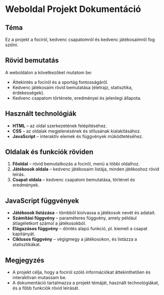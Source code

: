 # Weboldal Projekt Dokumentáció

## Téma

Ez a projekt a fociról, kedvenc csapatomról és kedvenc játékosaimról fog szólni.

## Rövid bemutatás

A weboldalon a következőket mutatom be:  
- Áttekintés a fociról és a sportág fontosságáról.  
- Kedvenc játékosaim rövid bemutatása (életrajz, statisztika, érdekességek).  
- Kedvenc csapatom története, eredményei és jelenlegi állapota.

## Használt technológiák

- **HTML** – az oldal szerkezetének felépítéséhez.  
- **CSS** – az oldalak megjelenésének és stílusának kialakításához.  
- **JavaScript** – interaktív elemek és függvények működtetéséhez.

## Oldalak és funkciók röviden

1. **Főoldal** – rövid bemutatkozás a fociról, menü a többi oldalhoz.  
2. **Játékosok oldala** – kedvenc játékosaim listája, minden játékoshoz rövid leírás.  
3. **Csapat oldala** – kedvenc csapatom bemutatása, történet és eredmények.  

## JavaScript függvények

- **Játékosok listázása** – tömbből kiolvassa a játékosok nevét és adatait.  
- **Számítási függvény** – paraméteres függvény, amely például átlagéletkort számol a játékosokból.  
- **Elágazásos függvény** – döntés alapú funkció, pl. kiemeli a csapat kapitányát.  
- **Ciklusos függvény** – végigmegy a játékosokon, és listázza a statisztikákat.

## Megjegyzés

- A projekt célja, hogy a fociról szóló információkat áttekinthetően és interaktívan mutassam be.  
- A dokumentáció tartalmazza a projekt témáját, használt technológiákat, és a főbb funkciók rövid leírását.

